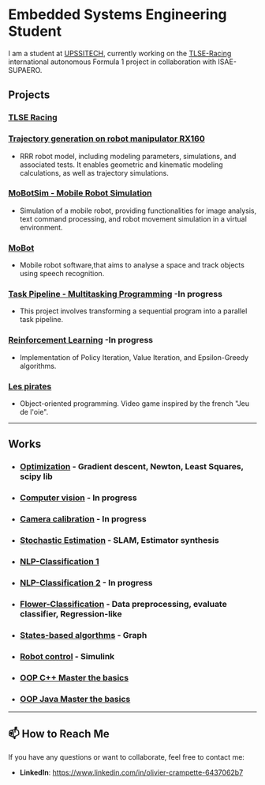 # Embedded Systems Engineering Student
I am a student at [UPSSITECH](https://www.upssitech.eu/), currently working on the [TLSE-Racing](https://tlseracing.fr/about/) international autonomous Formula 1 project in collaboration with ISAE-SUPAERO.

##  Projects
### [TLSE Racing]()





### [Trajectory generation on robot manipulator RX160](https://github.com/OlivierCrt/Trajectory_Generation_Robot_Manipulator_RX160)
-  RRR robot model, including modeling parameters, simulations, and associated tests. It enables geometric and kinematic modeling calculations, as well as trajectory simulations.
### [MoBotSim - Mobile Robot Simulation](https://github.com/OlivierCrt/MobotSim)
-  Simulation of a mobile robot, providing functionalities for image analysis, text command processing, and robot movement simulation in a virtual environment.
### [MoBot](https://github.com/OlivierCrt/Mobot)
-  Mobile robot software,that aims to analyse a space and track objects using speech recognition.
### [Task Pipeline - Multitasking Programming](https://github.com/OlivierCrt/Task_Pipeline) -In progress
- This project involves transforming a sequential program into a parallel task pipeline.
### [Reinforcement Learning](https://github.com/OlivierCrt/Reinforcement_Learning) -In progress
-  Implementation of Policy Iteration, Value Iteration, and Epsilon-Greedy algorithms.
### [Les pirates](https://github.com/OlivierCrt/les_pirates)
-  Object-oriented programming. Video game inspired by the french "Jeu de l'oie".
  
---

##  Works


- ### [Optimization](https://github.com/OlivierCrt/Optimisation_M1) - Gradient descent, Newton, Least Squares, scipy lib
- ### [Computer vision](https://github.com/OlivierCrt/Image_processing) - In progress
- ### [Camera calibration](https://github.com/OlivierCrt/Calibration) - In progress
- ### [Stochastic Estimation](https://github.com/OlivierCrt/Estimation_PW) - SLAM, Estimator synthesis
- ### [NLP-Classification 1](https://github.com/OlivierCrt/PW_Machine-Learning)
- ### [NLP-Classification 2](https://github.com/OlivierCrt/PW_speech_processing) - In progress
- ### [Flower-Classification](https://github.com/OlivierCrt/PW-python-M1) - Data preprocessing, evaluate classifier, Regression-like
- ### [States-based algorthms](https://github.com/OlivierCrt/PW_IA_M1) - Graph
- ### [Robot control](https://github.com/OlivierCrt/PW_Robot_Control) - Simulink
- ### [OOP C++ Master the basics](https://github.com/OlivierCrt/PW_Cpp)
- ### [OOP Java Master the basics](https://github.com/OlivierCrt/PW-java-BS3)

---


## 📫 How to Reach Me
If you have any questions or want to collaborate, feel free to contact me:
- **LinkedIn**: https://www.linkedin.com/in/olivier-crampette-6437062b7
